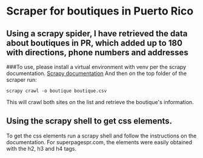 # Scraper for boutiques in Puerto Rico
## Using a scrapy spider, I have retrieved the data about boutiques in PR, which added up to 180 with directions, phone numbers and addresses

###To use, please install a virtual environment with venv per the scrapy documentation. [Scrapy documentation](https://docs.scrapy.org/en/latest/ "Scrapy Documentation") And then on the top folder of the scraper run:

<pre><code>scrapy crawl -o boutique boutique.csv</code></pre>

This will crawl both sites on the list and retrieve the boutique's information. 


## Using the scrapy shell to get css elements. 

To get the css elements run a scrapy shell and follow the instructions on the documentation. For superpagespr.com, the elements were easily obtained with the h2, h3 and h4 tags. 